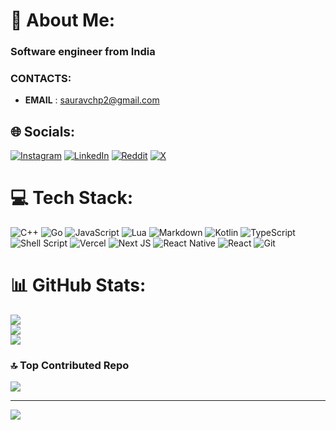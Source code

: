 # 💫 About Me:
### Software engineer from India

### CONTACTS:
- **EMAIL** : sauravchp2@gmail.com


## 🌐 Socials:
[![Instagram](https://img.shields.io/badge/Instagram-%23E4405F.svg?logo=Instagram&logoColor=white)](https://instagram.com/saurav_singh_karmwar) [![LinkedIn](https://img.shields.io/badge/LinkedIn-%230077B5.svg?logo=linkedin&logoColor=white)](https://linkedin.com/in/tlesrv) [![Reddit](https://img.shields.io/badge/Reddit-%23FF4500.svg?logo=Reddit&logoColor=white)](https://reddit.com/user/ban_rakash) [![X](https://img.shields.io/badge/X-black.svg?logo=X&logoColor=white)](https://x.com/tle_srv) 

# 💻 Tech Stack:
![C++](https://img.shields.io/badge/c++-%2300599C.svg?style=for-the-badge&logo=c%2B%2B&logoColor=white) ![Go](https://img.shields.io/badge/go-%2300ADD8.svg?style=for-the-badge&logo=go&logoColor=white) ![JavaScript](https://img.shields.io/badge/javascript-%23323330.svg?style=for-the-badge&logo=javascript&logoColor=%23F7DF1E) ![Lua](https://img.shields.io/badge/lua-%232C2D72.svg?style=for-the-badge&logo=lua&logoColor=white) ![Markdown](https://img.shields.io/badge/markdown-%23000000.svg?style=for-the-badge&logo=markdown&logoColor=white) ![Kotlin](https://img.shields.io/badge/kotlin-%237F52FF.svg?style=for-the-badge&logo=kotlin&logoColor=white) ![TypeScript](https://img.shields.io/badge/typescript-%23007ACC.svg?style=for-the-badge&logo=typescript&logoColor=white) ![Shell Script](https://img.shields.io/badge/shell_script-%23121011.svg?style=for-the-badge&logo=gnu-bash&logoColor=white) ![Vercel](https://img.shields.io/badge/vercel-%23000000.svg?style=for-the-badge&logo=vercel&logoColor=white) ![Next JS](https://img.shields.io/badge/Next-black?style=for-the-badge&logo=next.js&logoColor=white) ![React Native](https://img.shields.io/badge/react_native-%2320232a.svg?style=for-the-badge&logo=react&logoColor=%2361DAFB) ![React](https://img.shields.io/badge/react-%2320232a.svg?style=for-the-badge&logo=react&logoColor=%2361DAFB) ![Git](https://img.shields.io/badge/git-%23F05033.svg?style=for-the-badge&logo=git&logoColor=white)
# 📊 GitHub Stats:
![](https://github-readme-stats.vercel.app/api?username=2SSK&theme=dark&hide_border=false&include_all_commits=false&count_private=false)<br/>
![](https://github-readme-streak-stats.herokuapp.com/?user=2SSk&theme=dark&hide_border=false)<br/>
![](https://github-readme-stats.vercel.app/api/top-langs/?username=2SSk&theme=dark&hide_border=false&include_all_commits=false&count_private=false&layout=compact)

### 🔝 Top Contributed Repo
![](https://github-contributor-stats.vercel.app/api?username=2SSK&limit=5&theme=dark&combine_all_yearly_contributions=true)

---
[![](https://visitcount.itsvg.in/api?id=SauravSinghKarmwar02&icon=0&color=0)](https://visitcount.itsvg.in)

<!-- Proudly created with GPRM ( https://gprm.itsvg.in ) -->
